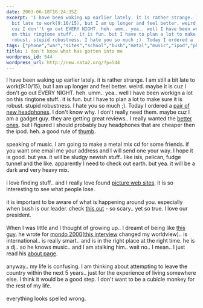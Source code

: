 ```yaml
---
date: 2003-06-18T16:24:35Z
excerpt: 'I have been waking up earlier lately. it is rather strange. I am still a
  bit late to work(9:10/15), but I am up longer and feel better. weird. maybe it is
  cuz I don''t go out EVERY NIGHT. heh. umm.. yea.. well I have been workign a lot
  on this ringtone stuff.. it is fun. but I have to plan a lot to make sure it is
  robust. stupid robustness. I hate you so much ;). Today I ordered a '
tags: ["phone","war","sites","school","bush","metal","music","ipod","phones","screensaver","screensavers"]
title: i don't know what has gotten into me
wordpress_id: 544
wordpress_url: http://new.nata2.org/?p=544
---
```


I have been waking up earlier lately. it is rather strange. I am still a bit late to work(9:10/15), but I am up longer and feel better. weird. maybe it is cuz I don't go out EVERY NIGHT. heh. umm.. yea.. well I have been workign a lot on this ringtone stuff.. it is fun. but I have to plan a lot to make sure it is robust. stupid robustness. I hate you so much ;). Today I ordered a <a href="http://shure.com/earphones/eseries_e2c.asp">pair of new headphones</a>. I don't know why. I don't really need them. maybe cuz I am a gadget guy. they are getting great reviews.. I really wanted the <a href="http://shure.com/earphones/eseries_e5c.asp">better ones</a>. but I figured I should probably buy headphones that are cheaper then the ipod. heh. a good rule of <a href="http://www.preschoolprintables.com/small%20girl%20&%20thumb.gif">thumb</a>. <br/><br/>speaking of music. I am going to make a metal mix cd for some friends. if you want one email me your address and I will send one your way. I hope it is good. but yea. it will be sludgy newish stuff.. like isis, pelican, fudge tunnel and the like. apparently I need to check out earth. but yea. it will be a dark and very heavy mix. <br/><br/>i love finding stuff.. and I really love found <a href="http://www.foundmagazine.com/">picture web sites</a>. it is so interesting to see what people lose. <br/><br/>it is important to be aware of what is happening around you. especially when bush is our leader. check <a href="http://www.democrats.org/scotus/bushenstein.html">this out</a></a> - so scary.. yet so true. I love our president. <br/><br/>When I was little and I thought of growing up.. I dreamt of being like <a href="http://joi.ito.com">this guy</a>. he wrote for <a href="http://www.techtv.com/screensavers/supergeek/story/0,24330,1856,00.html">mondo 2000</a>(<a href="http://www.deoxy.org/t_mondo2.htm">this interview</a> changed my worldview).. is international.. is really smart.. and is in the right place at the right time. he is a dj.. so he knows music.. and I am stalking him.. wait no.. I mean.. I just read his <a href="http://joi.ito.com/static/aboutjoi.html">about page</a>.<br/><br/>anyway.. my life is confusing. I am thinking about attempting to leave the country within the next 5 years.. just for the experience of living somewhere else. I think it would be a good step. I don't want to be a cubicle monkey for the rest of my life. <br/><br/>everything looks spelled wrong. 
